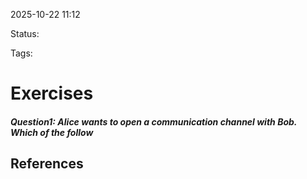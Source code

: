 
2025-10-22 11:12

Status: 

Tags:

# Exercises
##### Question1: Alice wants to open a communication channel with Bob. Which of the follow



## References
